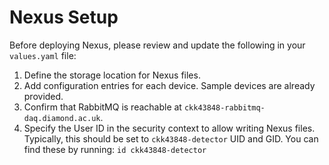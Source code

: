 # Nexus Setup

Before deploying Nexus, please review and update the following in your `values.yaml` file:

1. Define the storage location for Nexus files.
2. Add configuration entries for each device. Sample devices are already provided.
3. Confirm that RabbitMQ is reachable at `ckk43848-rabbitmq-daq.diamond.ac.uk`.
4. Specify the User ID in the security context to allow writing Nexus files. Typically, this should be set to `ckk43848-detector` UID and GID. 
    You can find these by running: `id ckk43848-detector`
